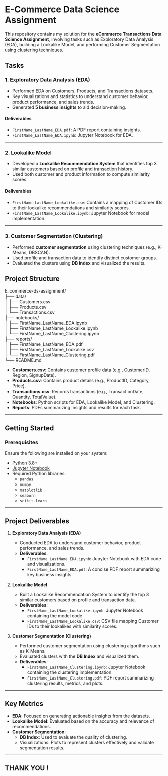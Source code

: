 # E-Commerce Data Science Assignment  

This repository contains my solution for the **eCommerce Transactions Data Science Assignment**, involving tasks such as Exploratory Data Analysis (EDA), building a Lookalike Model, and performing Customer Segmentation using clustering techniques.  

## Tasks  

### 1. Exploratory Data Analysis (EDA)  
- Performed EDA on Customers, Products, and Transactions datasets.  
- Key visualizations and statistics to understand customer behavior, product performance, and sales trends.  
- Generated **5 business insights** to aid decision-making.  

#### Deliverables  
- `FirstName_LastName_EDA.pdf`: A PDF report containing insights.  
- `FirstName_LastName_EDA.ipynb`: Jupyter Notebook for EDA.  

---

### 2. Lookalike Model  
- Developed a **Lookalike Recommendation System** that identifies top 3 similar customers based on profile and transaction history.  
- Used both customer and product information to compute similarity scores.  

#### Deliverables  
- `FirstName_LastName_Lookalike.csv`: Contains a mapping of Customer IDs to their lookalike recommendations and similarity scores.  
- `FirstName_LastName_Lookalike.ipynb`: Jupyter Notebook for model implementation.  

---

### 3. Customer Segmentation (Clustering)  
- Performed **customer segmentation** using clustering techniques (e.g., K-Means, DBSCAN).  
- Used profile and transaction data to identify distinct customer groups.  
- Evaluated the clusters using **DB Index** and visualized the results.  


## Project Structure  

E_commerce-ds-assignment/  
├── data/  
│   ├── Customers.csv  
│   ├── Products.csv  
│   └── Transactions.csv  
├── notebooks/  
│   ├── FirstName_LastName_EDA.ipynb  
│   ├── FirstName_LastName_Lookalike.ipynb  
│   └── FirstName_LastName_Clustering.ipynb  
├── reports/  
│   ├── FirstName_LastName_EDA.pdf  
│   ├── FirstName_LastName_Lookalike.csv  
│   └── FirstName_LastName_Clustering.pdf  
└── README.md  


- **Customers.csv**: Contains customer profile data (e.g., CustomerID, Region, SignupDate).  
- **Products.csv**: Contains product details (e.g., ProductID, Category, Price).  
- **Transactions.csv**: Records transactions (e.g., TransactionDate, Quantity, TotalValue).  
- **Notebooks**: Python scripts for EDA, Lookalike Model, and Clustering.  
- **Reports**: PDFs summarizing insights and results for each task.  

---

## Getting Started  

### Prerequisites  

Ensure the following are installed on your system:  
- [Python 3.8+](https://www.python.org/)  
- [Jupyter Notebook](https://jupyter.org/)  
- Required Python libraries:  
  - `pandas`  
  - `numpy`  
  - `matplotlib`  
  - `seaborn`  
  - `scikit-learn`  

---

## Project Deliverables  

1. **Exploratory Data Analysis (EDA)**  
   - Conducted EDA to understand customer behavior, product performance, and sales trends.  
   - **Deliverables**:  
     - `FirstName_LastName_EDA.ipynb`: Jupyter Notebook with EDA code and visualizations.  
     - `FirstName_LastName_EDA.pdf`: A concise PDF report summarizing key business insights.  

2. **Lookalike Model**  
   - Built a Lookalike Recommendation System to identify the top 3 similar customers based on profile and transaction data.  
   - **Deliverables**:  
     - `FirstName_LastName_Lookalike.ipynb`: Jupyter Notebook containing the model code.  
     - `FirstName_LastName_Lookalike.csv`: CSV file mapping Customer IDs to their lookalikes with similarity scores.  

3. **Customer Segmentation (Clustering)**  
   - Performed customer segmentation using clustering algorithms such as K-Means.  
   - Evaluated clusters with the **DB Index** and visualized them.  
   - **Deliverables**:  
     - `FirstName_LastName_Clustering.ipynb`: Jupyter Notebook containing the clustering implementation.  
     - `FirstName_LastName_Clustering.pdf`: PDF report summarizing clustering results, metrics, and plots.  

---

## Key Metrics  

- **EDA**: Focused on generating actionable insights from the datasets.  
- **Lookalike Model**: Evaluated based on the accuracy and relevance of recommendations.  
- **Customer Segmentation**:  
  - **DB Index**: Used to evaluate the quality of clustering.  
  - Visualizations: Plots to represent clusters effectively and validate segmentation results.  


-----
## THANK YOU !
